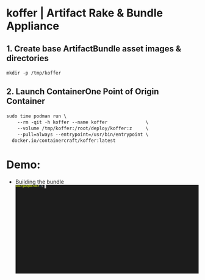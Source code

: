 # koffer | Artifact Rake & Bundle Appliance
## 1. Create base ArtifactBundle asset images & directories
```
mkdir -p /tmp/koffer
```
## 2. Launch ContainerOne Point of Origin Container
```
sudo time podman run \
    --rm -qit -h koffer --name koffer              \
    --volume /tmp/koffer:/root/deploy/koffer:z     \
    --pull=always --entrypoint=/usr/bin/entrypoint \
  docker.io/containercraft/koffer:latest
```
# Demo:
  - Building the bundle    
![bundle](./web/bundle.svg)
